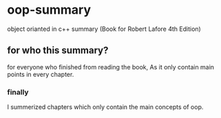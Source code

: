 # oop-summary
object orianted in c++ summary (Book for Robert  Lafore 4th Edition)
## for who this summary?
for everyone who finished from reading the book, As it only contain main points in every chapter.
### finally 
I summerized chapters which only contain the main concepts of oop.

